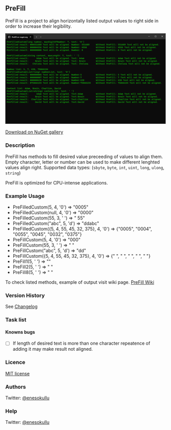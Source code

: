 ## PreFill

PreFill is a project to align horizontally listed output values to right side in order to increase their legibility.

![PreFill](https://github.com/meokullu/PreFill/blob/master/Prefill/Resources/Screenshot.png)

[Download on NuGet gallery](https://www.nuget.org/packages/PreFill/)

### Description

PreFill has methods to fill desired value preceeding of values to align them. Empty character, letter or number can be used to make different lenghted values align right. Supported data types: (`sbyte`, `byte`, `int`, `uint`, `long`, `ulong`, `string`)

PreFill is optimized for CPU-intense applications.

### Example Usage

* PreFilledCustom(5, 4, '0') => "0005"
* PreFilledCustom(null, 4, '0') => "0000"
* PreFilledCustom(55, 3, ' ') => " 55"
* PreFilledCustom("abc", 5, 'd') => "ddabc"
* PreFilledCustom({5, 4, 55, 45, 32, 375}, 4, '0') => {"0005", "0004", "0055", "0045", "0032", "0375"}
* PreFillCustom(5, 4, '0') => "000"
* PreFillCustom(55, 3, ' ') => " "
* PreFillCustom("abc", 5, 'd') => "dd"
* PreFillCustom({5, 4, 55, 45, 32, 375}, 4, '0') => {"   ", "   ", "  ", "  ", " "}
* PreFill1(5, ' ') => ""
* PreFill2(5, ' ') => " "
* PreFill8(5, ' ') => "       "

To check listed methods, example of output visit wiki page. [PreFill Wiki](https://github.com/meokullu/PreFill/wiki)

### Version History
See [Changelog](https://github.com/meokullu/PreFill/blob/master/CHANGELOG.md)
  
### Task list

#### Knowns bugs
- [ ] If length of desired text is more than one character repeatence of adding it may make result not aligned.

### Licence
[MIT license](https://github.com/meokullu/Prefill/blob/master/LICENSE)

### Authors
Twitter: [@enesokullu](https://twitter.com/EnesOkullu)

### Help
Twitter: [@enesokullu](https://twitter.com/EnesOkullu)
